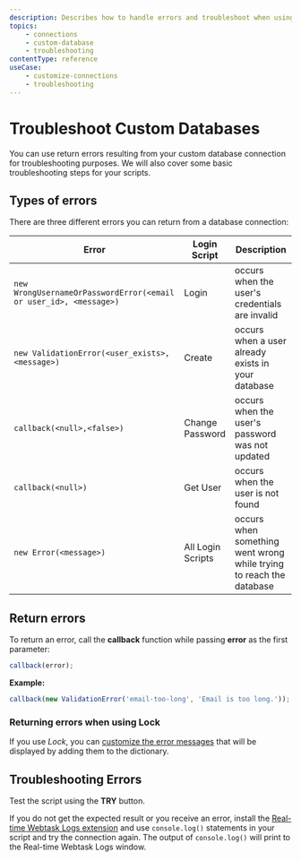 ```yaml
---
description: Describes how to handle errors and troubleshoot when using your database as an identity provider.
topics:
    - connections
    - custom-database
    - troubleshooting
contentType: reference
useCase:
    - customize-connections
    - troubleshooting
---
```

# Troubleshoot Custom Databases

You can use return errors resulting from your custom database connection for troubleshooting purposes. We will also cover some basic troubleshooting steps for your scripts.

## Types of errors

There are three different errors you can return from a database connection:

| Error | Login Script | Description |
| - | - | - |
| `new WrongUsernameOrPasswordError(<email or user_id>, <message>)` | Login| occurs when the user's credentials are invalid |
| `new ValidationError(<user_exists>, <message>)` | Create| occurs when a user already exists in your database |
|`callback(<null>,<false>)`|Change Password| occurs when the user's password was not updated|
|`callback(<null>)`|Get User| occurs when the user is not found|
| `new Error(<message>)` | All Login Scripts| occurs when something went wrong while trying to reach the database |

## Return errors

To return an error, call the **callback** function while passing **error** as the first parameter:

```js
callback(error);
```

**Example:**

```js
callback(new ValidationError('email-too-long', 'Email is too long.'));
```

### Returning errors when using Lock

If you use <dfn data-key="lock">Lock</dfn>, you can [customize the error messages](libraries/lock/customizing-error-messages) that will be displayed by adding them to the dictionary.

## Troubleshooting Errors

Test the script using the **TRY** button. 

If you do not get the expected result or you receive an error, install the [Real-time Webtask Logs extension](/extensions/realtime-webtask-logs) and use `console.log()` statements in your script and try the connection again. The output of `console.log()` will print to the Real-time Webtask Logs window.

